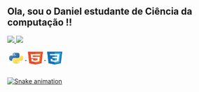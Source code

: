 ## Ola, sou o Daniel estudante de Ciência da computação !!
<div>
  <a href="https://github.com/danielsouzza/danielsouzza">
  <img width="48%" src="https://github-readme-stats.vercel.app/api?username=danielsouzza&show_icons=true&theme=radical&include_all_commits=true&count_private=true">
  <img width="48%" src="https://github-readme-stats.vercel.app/api/top-langs/?username=danielsouzza&layout=compact&langs_count=7&theme=radical"
</div>
<div style="display: inline_block"><br>
  <img align="center" alt="Daniel-Python" height="30" width="40" src="https://raw.githubusercontent.com/devicons/devicon/master/icons/python/python-original.svg">
  <img align="center" alt="Daneil-HTML" height="30" width="40" src="https://raw.githubusercontent.com/devicons/devicon/master/icons/html5/html5-original.svg">
  <img align="center" alt="Daniel-CSS" height="30" width="40" src="https://raw.githubusercontent.com/devicons/devicon/master/icons/css3/css3-original.svg">
</div>
    
##
    
<div>
  
  ![Snake animation](https://github.com/danielsouzza/danielsouzza/blob/output/github-contribution-grid-snake.svg)
  
</div>
    
